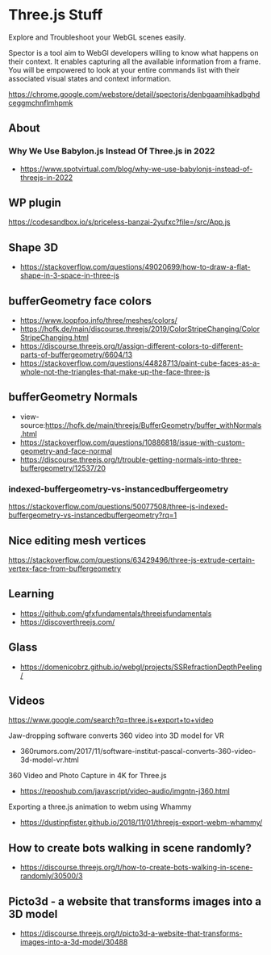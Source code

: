 # Three.js Stuff

Explore and Troubleshoot your WebGL scenes easily.

Spector is a tool aim to WebGl developers willing to know what happens on their context. It enables capturing all the available information from a frame. You will be empowered to look at your entire commands list with their associated visual states and context information.

https://chrome.google.com/webstore/detail/spectorjs/denbgaamihkadbghdceggmchnflmhpmk

## About

### Why We Use Babylon.js Instead Of Three.js in 2022

* https://www.spotvirtual.com/blog/why-we-use-babylonjs-instead-of-threejs-in-2022


## WP plugin



https://codesandbox.io/s/priceless-banzai-2yufxc?file=/src/App.js


## Shape 3D

* https://stackoverflow.com/questions/49020699/how-to-draw-a-flat-shape-in-3-space-in-three-js

## bufferGeometry face colors

* https://www.loopfoo.info/three/meshes/colors/
* https://hofk.de/main/discourse.threejs/2019/ColorStripeChanging/ColorStripeChanging.html
* https://discourse.threejs.org/t/assign-different-colors-to-different-parts-of-buffergeometry/6604/13
* https://stackoverflow.com/questions/44828713/paint-cube-faces-as-a-whole-not-the-triangles-that-make-up-the-face-three-js


## bufferGeometry Normals

* view-source:https://hofk.de/main/threejs/BufferGeometry/buffer_withNormals.html
* https://stackoverflow.com/questions/10886818/issue-with-custom-geometry-and-face-normal
* https://discourse.threejs.org/t/trouble-getting-normals-into-three-buffergeometry/12537/20

### indexed-buffergeometry-vs-instancedbuffergeometry

https://stackoverflow.com/questions/50077508/three-js-indexed-buffergeometry-vs-instancedbuffergeometry?rq=1

## Nice editing mesh vertices

https://stackoverflow.com/questions/63429496/three-js-extrude-certain-vertex-face-from-buffergeometry

## Learning

* https://github.com/gfxfundamentals/threejsfundamentals
* https://discoverthreejs.com/

## Glass

* https://domenicobrz.github.io/webgl/projects/SSRefractionDepthPeeling/


## Videos

https://www.google.com/search?q=three.js+export+to+video

Jaw-dropping software converts 360 video into 3D model for VR
* 360rumors.com/2017/11/software-institut-pascal-converts-360-video-3d-model-vr.html

360 Video and Photo Capture in 4K for Three.js
* https://reposhub.com/javascript/video-audio/imgntn-j360.html

Exporting a three.js animation to webm using Whammy
* https://dustinpfister.github.io/2018/11/01/threejs-export-webm-whammy/

## How to create bots walking in scene randomly?

* https://discourse.threejs.org/t/how-to-create-bots-walking-in-scene-randomly/30500/3

## Picto3d - a website that transforms images into a 3D model

* https://discourse.threejs.org/t/picto3d-a-website-that-transforms-images-into-a-3d-model/30488

